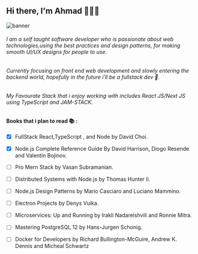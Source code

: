 ## Hi there, I'm Ahmad 👋:man_technologist:
![banner](https://user-images.githubusercontent.com/72993353/111162138-8ce6d180-85a4-11eb-92a9-a12d120fe65e.jpg)

###### I am a self taught software developer who is passionate about web technologies,using the best practices and design patterns, for making smooth UI/UX designs for people to use.

###### Currently focusing on front end web development and slowly entering the backend world, hopefully in the future i'll be a fullstack dev :rocket:. 

###### My Favourate Stack that i enjoy working with includes React JS/Next JS using TypeScript and JAM-STACK.

#### Books that i plan to read :books: :

- [x] FullStack React,TypeScript , and Node by David Choi.
- [x] Node.js Complete Reference Guide By David Harrison, Diogo Resende and Valentin Bojinov.
- [ ] Pro Mern Stack by Vasan Subramanian.
- [ ] Distributed Systems with Node.js by Thomas Hunter li.
- [ ] Node.js Design Patterns by Mario Casciaro and Luciano Mammino.
- [ ] Electron Projects by Denys Vuika.
- [ ] Microservices: Up and Running by Irakli Nadareishvili and Ronnie Mitra.
- [ ] Mastering PostgreSQL 12 by Hans-Jurgen Schonig. 
- [ ] Docker for Developers by Richard Bullington-McGuire, Andrew K. Dennis and Micheal Schwartz


<!--
**Gencko94/gencko94** is a ✨ _special_ ✨ repository because its `README.md` (this file) appears on your GitHub profile.

Here are some ideas to get you started:

- 🔭 I’m currently working on ...
- 🌱 I’m currently learning ...
- 👯 I’m looking to collaborate on ...
- 🤔 I’m looking for help with ...
- 💬 Ask me about ...
- 📫 How to reach me: ...
- 😄 Pronouns: ...
- ⚡ Fun fact: ...
-->
